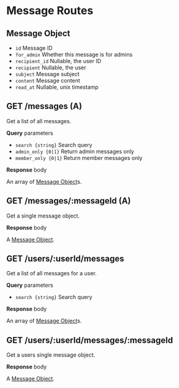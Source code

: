 # Message Routes

## Message Object

-   `id` Message ID
-   `for_admin` Whether this message is for admins
-   `recipient_id` Nullable, the user ID
-   `recipient` Nullable, the user
-   `subject` Message subject
-   `content` Message content
-   `read_at` Nullable, unix timestamp

## GET /messages (A)

Get a list of all messages.

**Query** parameters

-   `search {string}` Search query
-   `admin_only {0|1}` Return admin messages only
-   `member_only {0|1}` Return member messages only

**Response** body

An array of [Message Object](#message-object)s.

## GET /messages/:messageId (A)

Get a single message object.

**Response** body

A [Message Object](#message-object).

## GET /users/:userId/messages

Get a list of all messages for a user.

**Query** parameters

-   `search {string}` Search query

**Response** body

An array of [Message Object](#message-object)s.

## GET /users/:userId/messages/:messageId

Get a users single message object.

**Response** body

A [Message Object](#message-object).
